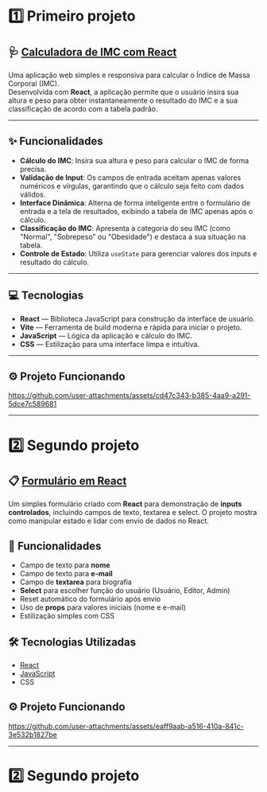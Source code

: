 # 1️⃣ Primeiro projeto

## 🩺 [Calculadora de IMC com React](https://github.com/Sofia-Magalhaes/react-projects/tree/main/calculadora-imc/imc_calc)

Uma aplicação web simples e responsiva para calcular o Índice de Massa Corporal (IMC).  
Desenvolvida com **React**, a aplicação permite que o usuário insira sua altura e peso para obter instantaneamente o resultado do IMC e a sua classificação de acordo com a tabela padrão.

---

## ✨ Funcionalidades

- **Cálculo do IMC**: Insira sua altura e peso para calcular o IMC de forma precisa.
- **Validação de Input**: Os campos de entrada aceitam apenas valores numéricos e vírgulas, garantindo que o cálculo seja feito com dados válidos.
- **Interface Dinâmica**: Alterna de forma inteligente entre o formulário de entrada e a tela de resultados, exibindo a tabela de IMC apenas após o cálculo.
- **Classificação do IMC**: Apresenta a categoria do seu IMC (como "Normal", "Sobrepeso" ou "Obesidade") e destaca a sua situação na tabela.
- **Controle de Estado**: Utiliza `useState` para gerenciar valores dos inputs e resultado do cálculo.

---

## 💻 Tecnologias

- **React** — Biblioteca JavaScript para construção da interface de usuário.
- **Vite** — Ferramenta de build moderna e rápida para iniciar o projeto.
- **JavaScript** — Lógica da aplicação e cálculo do IMC.
- **CSS** — Estilização para uma interface limpa e intuitiva.

---

## ⚙️ Projeto Funcionando
https://github.com/user-attachments/assets/cd47c343-b385-4aa9-a291-5dce7c589681

---

# 2️⃣ Segundo projeto

## 📋 [Formulário em React](https://github.com/Sofia-Magalhaes/react-projects/tree/main/formulario/form)

Um simples formulário criado com **React** para demonstração de **inputs controlados**, incluindo campos de texto, textarea e select. O projeto mostra como manipular estado e lidar com envio de dados no React.

## 🚀 Funcionalidades

- Campo de texto para **nome**  
- Campo de texto para **e-mail**  
- Campo de **textarea** para biografia  
- **Select** para escolher função do usuário (Usuário, Editor, Admin)  
- Reset automático do formulário após envio  
- Uso de **props** para valores iniciais (nome e e-mail)  
- Estilização simples com CSS

## 🛠️ Tecnologias Utilizadas

- [React](https://react.dev/)
- [JavaScript](https://developer.mozilla.org/pt-BR/docs/Web/JavaScript)
- CSS

## ⚙️ Projeto Funcionando
https://github.com/user-attachments/assets/eaff9aab-a516-410a-841c-3e532b1827be

---

# 2️⃣ Segundo projeto
